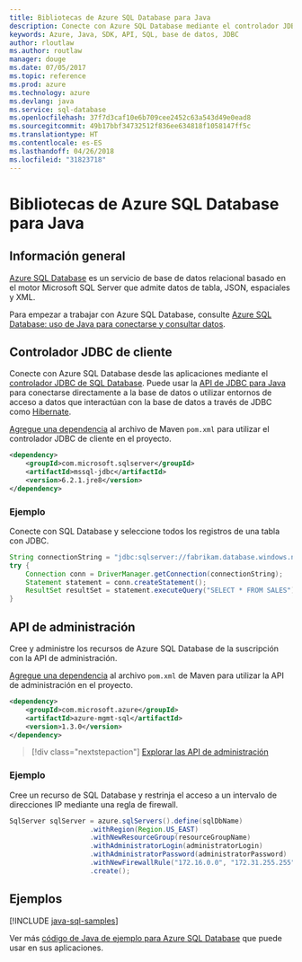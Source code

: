 ```yaml
---
title: Bibliotecas de Azure SQL Database para Java
description: Conecte con Azure SQL Database mediante el controlador JDBC o administre las instancias de Azure SQL Database con la API de administración.
keywords: Azure, Java, SDK, API, SQL, base de datos, JDBC
author: rloutlaw
ms.author: routlaw
manager: douge
ms.date: 07/05/2017
ms.topic: reference
ms.prod: azure
ms.technology: azure
ms.devlang: java
ms.service: sql-database
ms.openlocfilehash: 37f7d3caf10e6b709cee2452c63a543d49e0ead8
ms.sourcegitcommit: 49b17bbf34732512f836ee634818f1058147ff5c
ms.translationtype: HT
ms.contentlocale: es-ES
ms.lasthandoff: 04/26/2018
ms.locfileid: "31823718"
---
```

# <a name="azure-sql-database-libraries-for-java"></a>Bibliotecas de Azure SQL Database para Java

## <a name="overview"></a>Información general

[Azure SQL Database](/azure/sql-database/sql-database-technical-overview) es un servicio de base de datos relacional basado en el motor Microsoft SQL Server que admite datos de tabla, JSON, espaciales y XML. 

Para empezar a trabajar con Azure SQL Database, consulte [Azure SQL Database: uso de Java para conectarse y consultar datos](/azure/sql-database/sql-database-connect-query-java).

## <a name="client-jdbc-driver"></a>Controlador JDBC de cliente

Conecte con Azure SQL Database desde las aplicaciones mediante el [controlador JDBC de SQL Database](/sql/connect/jdbc/microsoft-jdbc-driver-for-sql-server). Puede usar la [API de JDBC para Java](https://docs.oracle.com/javase/8/docs/technotes/guides/jdbc/) para conectarse directamente a la base de datos o utilizar entornos de acceso a datos que interactúan con la base de datos a través de JDBC como [Hibernate](http://hibernate.org/).

[Agregue una dependencia](https://maven.apache.org/guides/getting-started/index.html#How_do_I_use_external_dependencies) al archivo de Maven `pom.xml` para utilizar el controlador JDBC de cliente en el proyecto.


```XML
<dependency>
    <groupId>com.microsoft.sqlserver</groupId>
    <artifactId>mssql-jdbc</artifactId>
    <version>6.2.1.jre8</version>
</dependency>
```   

### <a name="example"></a>Ejemplo

Conecte con SQL Database y seleccione todos los registros de una tabla con JDBC.

```java
String connectionString = "jdbc:sqlserver://fabrikam.database.windows.net:1433;database=fiber;user=raisa;password=testpass;encrypt=true;hostNameInCertificate=*.database.windows.net;loginTimeout=30;";
try {
    Connection conn = DriverManager.getConnection(connectionString);
    Statement statement = conn.createStatement();
    ResultSet resultSet = statement.executeQuery("SELECT * FROM SALES");
}  
```

## <a name="management-api"></a>API de administración

Cree y administre los recursos de Azure SQL Database de la suscripción con la API de administración.   

[Agregue una dependencia](https://maven.apache.org/guides/getting-started/index.html#How_do_I_use_external_dependencies) al archivo `pom.xml` de Maven para utilizar la API de administración en el proyecto.


```XML
<dependency>
    <groupId>com.microsoft.azure</groupId>
    <artifactId>azure-mgmt-sql</artifactId>
    <version>1.3.0</version>
</dependency>
```

> [!div class="nextstepaction"]
> [Explorar las API de administración](/java/api/overview/azure/sql/management)

### <a name="example"></a>Ejemplo

Cree un recurso de SQL Database y restrinja el acceso a un intervalo de direcciones IP mediante una regla de firewall.

```java
SqlServer sqlServer = azure.sqlServers().define(sqlDbName)
                    .withRegion(Region.US_EAST)
                    .withNewResourceGroup(resourceGroupName)
                    .withAdministratorLogin(administratorLogin)
                    .withAdministratorPassword(administratorPassword)
                    .withNewFirewallRule("172.16.0.0", "172.31.255.255")
                    .create();
```

## <a name="samples"></a>Ejemplos

[!INCLUDE [java-sql-samples](../docs-ref-conceptual/includes/sql.md)]

Ver más [código de Java de ejemplo para Azure SQL Database](https://azure.microsoft.com/resources/samples/?platform=java&term=SQL) que puede usar en sus aplicaciones.